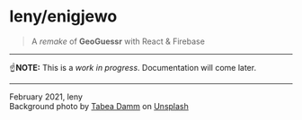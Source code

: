 # leny/enigjewo

> A _remake_ of **GeoGuessr** with React & Firebase

* * *

☝️**NOTE:** This is a *work in progress*. Documentation will come later.

* * *

February 2021, leny  
Background photo by [Tabea Damm](https://unsplash.com/@tabeadamm?utm_source=unsplash&amp;utm_medium=referral&amp;utm_content=creditCopyText) on [Unsplash](https://unsplash.com/?utm_source=unsplash&amp;utm_medium=referral&amp;utm_content=creditCopyText)